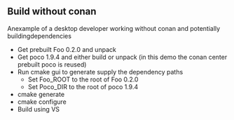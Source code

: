 ## Build without conan

Anexample of a desktop developer working without conan and potentially buildingdependencies

- Get prebuilt Foo 0.2.0 and unpack
- Get poco 1.9.4 and either build or unpack (in this demo the conan center prebuilt poco is reused)
- Run cmake gui to generate supply the dependency paths
    - Set Foo_ROOT to the root of Foo 0.2.0
    - Set Poco_DIR to the root of poco 1.9.4
- cmake generate
- cmake configure
- Build using VS